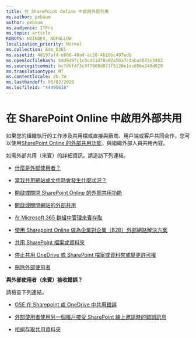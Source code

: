 ```yaml
---
title: 在 SharePoint Online 中啟用外部共用
ms.author: pebaum
author: pebaum
ms.audience: ITPro
ms.topic: article
ROBOTS: NOINDEX, NOFOLLOW
localization_priority: Normal
ms.collection: Adm_O365
ms.assetid: 4d197afd-e806-40ad-ac20-4b10bc497edb
ms.openlocfilehash: bdd9d9fc1c0cd51d78a02a50a7c4aba4672c3482
ms.sourcegitcommit: bc7d6f4f3c9f7060d073f5130e1ec856e248d020
ms.translationtype: MT
ms.contentlocale: zh-TW
ms.lasthandoff: 06/02/2020
ms.locfileid: "44495618"
---
```

# <a name="enable-external-sharing-in-sharepoint-online"></a>在 SharePoint Online 中啟用外部共用

如果您的組織執行的工作涉及共用檔或直接與廠商、用戶端或客戶共同合作，您可以使用[SharePoint Online 的外部共用功能](https://docs.microsoft.com/sharepoint/external-sharing-overview)，與組織外部人員共用內容。

如需外部共用（來賓）的詳細資訊，請造訪下列連結。

- [什麼是外部使用者？](https://docs.microsoft.com/sharepoint/external-sharing-overview#what-is-an-external-user)

- [當我共用網站或文件時會發生什麼狀況？](https://docs.microsoft.com/sharepoint/external-sharing-overview#what-happens-when-i-share-a-site-or-document)

- [開啟或關閉 SharePoint Online 的外部共用功能](https://docs.microsoft.com/sharepoint/turn-external-sharing-on-or-off)

- [開啟或關閉網站的外部共用](https://docs.microsoft.com/sharepoint/change-external-sharing-site)

- [在 Microsoft 365 群組中管理來賓存取](https://docs.microsoft.com/microsoft-365/admin/create-groups/manage-guest-access-in-groups)

- [使用 Sharepoint Online 做為企業對企業（B2B）外部網路解決方案](https://docs.microsoft.com/sharepoint/create-b2b-extranet)

- [共用 SharePoint 檔案或資料夾](https://support.office.com/article/share-sharepoint-files-or-folders-1fe37332-0f9a-4719-970e-d2578da4941c)

- [停止共用 OneDrive 或 SharePoint 檔案或資料夾或變更許可權](https://support.office.com/article/stop-sharing-onedrive-or-sharepoint-files-or-folders-or-change-permissions-0a36470f-d7fe-40a0-bd74-0ac6c1e13323)

- [刪除外部使用者](https://docs.microsoft.com/sharepoint/remove-users#delete-a-guest-from-the-microsoft-365-admin-center)

**與外部使用者（來賓）接收錯誤？**

請檢查下列連結。 

- [OSE 在 Sharepoint 或 OneDrive 中共用錯誤](https://docs.microsoft.com/sharepoint/sharepoint-onedrive-error-message)

- [外部使用者使用另一個帳戶接受 SharePoint 線上邀請時的錯誤訊息](https://docs.microsoft.com/sharepoint/support/sharing-and-permissions/error-when-external-user-accepts-an-invitation-by-using-another-account)

- [拒絕存取共用資料夾](https://docs.microsoft.com/sharepoint/support/sharing-and-permissions/cannot-access-shared-folder)
